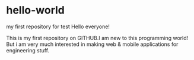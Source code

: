 # hello-world
my first repository for test
Hello everyone!

This is my first repository on GITHUB.I am new to this programming world!
But i am very much interested in making web & mobile applications for engineering stuff.
